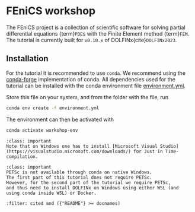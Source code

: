 # FEniCS workshop

The FEniCS project is a collection of scientific software for solving partial differential equations {term}`PDE`s with the Finite Element method {term}`FEM`.
The tutorial is currently built for `v0.10.x` of DOLFINx{cite}`DOLFINx2023`.

## Installation

For the tutorial it is recommended to use `conda`.
We recommend using the [conda-forge](https://conda-forge.org/) implementation of conda.
All dependencies used for the tutorial can be installed with the conda environment file [environment.yml](./environment.yml).

Store this file on your system, and from the folder with the file, run

```bash
conda env create -f environment.yml
```

The environment can then be activated with

```bash
conda activate workshop-env
```

```{admonition} Native Windows installation
:class: important
Note that on Windows one has to install [Microsoft Visual Studio](https://visualstudio.microsoft.com/downloads/) for Just In Time-compilation.
```

```{admonition} PETSc on Windows
:class: important
PETSc is not available through conda on native Windows.
The first part of this tutorial does not require PETSc.
However, for the second part of the tutorial we require PETSc,
and thus need to install DOLFINx on Windows using either WSL (and using conda inside WSL) or Docker.
```

```{bibliography}
:filter: cited and ({"README"} >= docnames)
```
